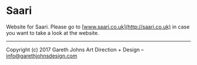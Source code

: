 # Saari

Website for Saari. Please go to [www.saari.co.uk](http://saari.co.uk) in case you want to take a look at the website.

* * *

Copyright (c) 2017 Gareth Johns Art Direction + Design – info@garethjohnsdesign.com